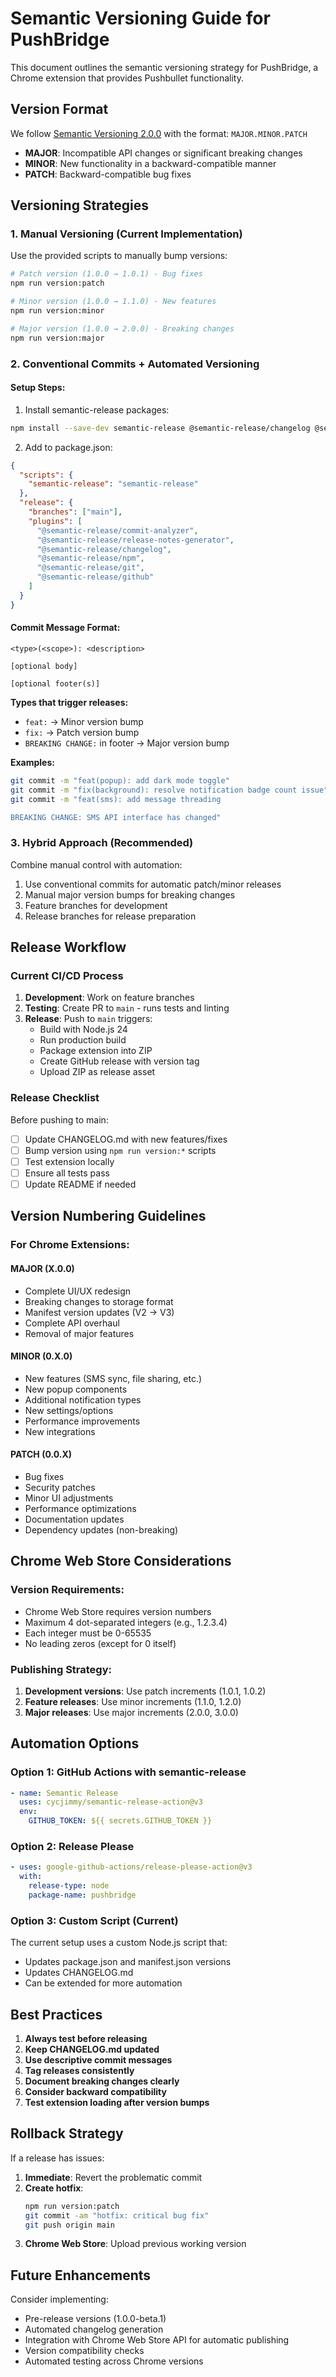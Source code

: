 # Semantic Versioning Guide for PushBridge

This document outlines the semantic versioning strategy for PushBridge, a Chrome extension that provides Pushbullet functionality.

## Version Format

We follow [Semantic Versioning 2.0.0](https://semver.org/) with the format: `MAJOR.MINOR.PATCH`

- **MAJOR**: Incompatible API changes or significant breaking changes
- **MINOR**: New functionality in a backward-compatible manner
- **PATCH**: Backward-compatible bug fixes

## Versioning Strategies

### 1. **Manual Versioning (Current Implementation)**

Use the provided scripts to manually bump versions:

```bash
# Patch version (1.0.0 → 1.0.1) - Bug fixes
npm run version:patch

# Minor version (1.0.0 → 1.1.0) - New features
npm run version:minor

# Major version (1.0.0 → 2.0.0) - Breaking changes
npm run version:major
```

### 2. **Conventional Commits + Automated Versioning**

#### Setup Steps:
1. Install semantic-release packages:
```bash
npm install --save-dev semantic-release @semantic-release/changelog @semantic-release/git
```

2. Add to package.json:
```json
{
  "scripts": {
    "semantic-release": "semantic-release"
  },
  "release": {
    "branches": ["main"],
    "plugins": [
      "@semantic-release/commit-analyzer",
      "@semantic-release/release-notes-generator",
      "@semantic-release/changelog",
      "@semantic-release/npm",
      "@semantic-release/git",
      "@semantic-release/github"
    ]
  }
}
```

#### Commit Message Format:
```
<type>(<scope>): <description>

[optional body]

[optional footer(s)]
```

**Types that trigger releases:**
- `feat:` → Minor version bump
- `fix:` → Patch version bump
- `BREAKING CHANGE:` in footer → Major version bump

**Examples:**
```bash
git commit -m "feat(popup): add dark mode toggle"
git commit -m "fix(background): resolve notification badge count issue"
git commit -m "feat(sms): add message threading

BREAKING CHANGE: SMS API interface has changed"
```

### 3. **Hybrid Approach (Recommended)**

Combine manual control with automation:

1. Use conventional commits for automatic patch/minor releases
2. Manual major version bumps for breaking changes
3. Feature branches for development
4. Release branches for release preparation

## Release Workflow

### Current CI/CD Process

1. **Development**: Work on feature branches
2. **Testing**: Create PR to `main` - runs tests and linting
3. **Release**: Push to `main` triggers:
   - Build with Node.js 24
   - Run production build
   - Package extension into ZIP
   - Create GitHub release with version tag
   - Upload ZIP as release asset

### Release Checklist

Before pushing to main:

- [ ] Update CHANGELOG.md with new features/fixes
- [ ] Bump version using `npm run version:*` scripts
- [ ] Test extension locally
- [ ] Ensure all tests pass
- [ ] Update README if needed

## Version Numbering Guidelines

### For Chrome Extensions:

#### MAJOR (X.0.0)
- Complete UI/UX redesign
- Breaking changes to storage format
- Manifest version updates (V2 → V3)
- Complete API overhaul
- Removal of major features

#### MINOR (0.X.0)
- New features (SMS sync, file sharing, etc.)
- New popup components
- Additional notification types
- New settings/options
- Performance improvements
- New integrations

#### PATCH (0.0.X)
- Bug fixes
- Security patches
- Minor UI adjustments
- Performance optimizations
- Documentation updates
- Dependency updates (non-breaking)

## Chrome Web Store Considerations

### Version Requirements:
- Chrome Web Store requires version numbers
- Maximum 4 dot-separated integers (e.g., 1.2.3.4)
- Each integer must be 0-65535
- No leading zeros (except for 0 itself)

### Publishing Strategy:
1. **Development versions**: Use patch increments (1.0.1, 1.0.2)
2. **Feature releases**: Use minor increments (1.1.0, 1.2.0)
3. **Major releases**: Use major increments (2.0.0, 3.0.0)

## Automation Options

### Option 1: GitHub Actions with semantic-release
```yaml
- name: Semantic Release
  uses: cycjimmy/semantic-release-action@v3
  env:
    GITHUB_TOKEN: ${{ secrets.GITHUB_TOKEN }}
```

### Option 2: Release Please
```yaml
- uses: google-github-actions/release-please-action@v3
  with:
    release-type: node
    package-name: pushbridge
```

### Option 3: Custom Script (Current)
The current setup uses a custom Node.js script that:
- Updates package.json and manifest.json versions
- Updates CHANGELOG.md
- Can be extended for more automation

## Best Practices

1. **Always test before releasing**
2. **Keep CHANGELOG.md updated**
3. **Use descriptive commit messages**
4. **Tag releases consistently**
5. **Document breaking changes clearly**
6. **Consider backward compatibility**
7. **Test extension loading after version bumps**

## Rollback Strategy

If a release has issues:

1. **Immediate**: Revert the problematic commit
2. **Create hotfix**: 
   ```bash
   npm run version:patch
   git commit -am "hotfix: critical bug fix"
   git push origin main
   ```
3. **Chrome Web Store**: Upload previous working version

## Future Enhancements

Consider implementing:
- Pre-release versions (1.0.0-beta.1)
- Automated changelog generation
- Integration with Chrome Web Store API for automatic publishing
- Version compatibility checks
- Automated testing across Chrome versions 